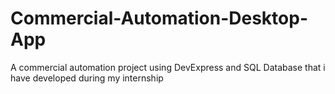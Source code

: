 # Commercial-Automation-Desktop-App
 A commercial automation project using DevExpress and SQL Database that i have developed during my internship
